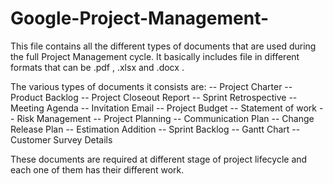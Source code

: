 # Google-Project-Management-
This file contains all the different types of documents that are used during the full Project Management cycle.
It basically includes file in different formats that can be .pdf , .xlsx and .docx .

The various types of documents it consists are: 
-- Project Charter
-- Product Backlog
-- Project Closeout Report
-- Sprint Retrospective
-- Meeting Agenda 
-- Invitation Email
-- Project Budget
-- Statement of work
-- Risk Management
-- Project Planning
-- Communication Plan
-- Change Release Plan
-- Estimation Addition
-- Sprint Backlog 
-- Gantt Chart
-- Customer Survey Details

These documents are required at different stage of project lifecycle and each one of them has their different work.

